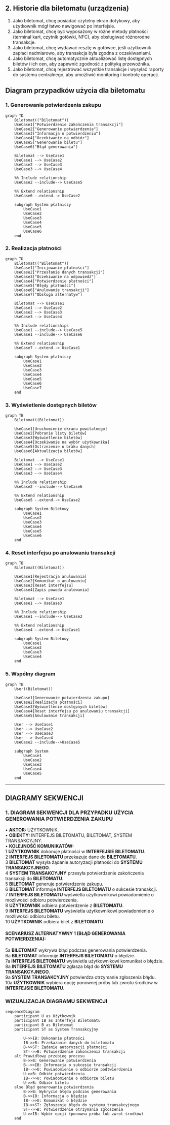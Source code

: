 ## 2. Historie dla biletomatu (urządzenia)
1. Jako biletomat, chcę posiadać czytelny ekran dotykowy, aby użytkownik mógł łatwo nawigować po interfejsie.
2. Jako biletomat, chcę być wyposażony w różne metody płatności (terminal kart, czytnik gotówki, NFC), aby obsługiwać różnorodne transakcje.
3. Jako biletomat, chcę wydawać resztę w gotówce, jeśli użytkownik zapłaci nadmiarowo, aby transakcja była zgodna z oczekiwaniami.
4. Jako biletomat, chcę automatycznie aktualizować listę dostępnych biletów i ich cen, aby zapewnić zgodność z polityką przewoźnika.
5. Jako biletomat, chcę rejestrować wszystkie transakcje i wysyłać raporty do systemu centralnego, aby umożliwić monitoring i kontrolę operacji.

## Diagram przypadków użycia dla biletomatu

### 1. Generowanie potwierdzenia zakupu
```mermaid
graph TD
    Biletomat(("Biletomat"))
    UseCase1["Potwierdzenie zakończenia transakcji"]
    UseCase2["Generowanie potwierdzenia"]
    UseCase3["Informacja o potwierdzeniu"]
    UseCase4["Oczekiwanie na odbiór"]
    UseCase5["Generowanie biletu"]
    UseCase6["Błąd generowania"]

    Biletomat --> UseCase1
    UseCase1 --> UseCase2
    UseCase2 --> UseCase3
    UseCase3 --> UseCase4

    %% Include relationship
    UseCase2 --include--> UseCase5

    %% Extend relationship
    UseCase6 -.extend.-> UseCase2

    subgraph System płatniczy
        UseCase1
        UseCase2
        UseCase3
        UseCase4
        UseCase5
        UseCase6
    end
```

### 2. Realizacja płatności
```mermaid
graph TD
    Biletomat(("Biletomat"))
    UseCase1["Inicjowanie płatności"]
    UseCase2["Przesłanie danych transakcji"]
    UseCase3["Oczekiwanie na odpowiedź"]
    UseCase4["Potwierdzenie płatności"]
    UseCase5["Błędy płatności"]
    UseCase6["Anulowanie transakcji"]
    UseCase7["Obsługa alternatyw"]

    Biletomat --> UseCase1
    UseCase1 --> UseCase2
    UseCase2 --> UseCase3
    UseCase3 --> UseCase4

    %% Include relationships
    UseCase1 --include--> UseCase5
    UseCase1 --include--> UseCase6

    %% Extend relationship
    UseCase7 -.extend.-> UseCase1

    subgraph System płatniczy
        UseCase1
        UseCase2
        UseCase3
        UseCase4
        UseCase5
        UseCase6
        UseCase7
    end
```
### 3. Wyświetlenie dostępnych biletów
```mermaid
graph TB
    Biletomat((Biletomat))

    UseCase1[Uruchomienie ekranu powitalnego]
    UseCase2[Pobranie listy biletów]
    UseCase3[Wyświetlenie biletów]
    UseCase4[Oczekiwanie na wybór użytkownika]
    UseCase5[Ostrzeżenie o braku danych]
    UseCase6[Aktualizacja biletów]

    Biletomat --> UseCase1
    UseCase1 --> UseCase2
    UseCase2 --> UseCase3
    UseCase3 --> UseCase4

    %% Include relationship
    UseCase2 --include--> UseCase6

    %% Extend relationship
    UseCase5 -.extend.-> UseCase2

    subgraph System Biletowy
        UseCase1
        UseCase2
        UseCase3
        UseCase4
        UseCase5
        UseCase6
    end
```
### 4. Reset interfejsu po anulowaniu transakcji
```mermaid
graph TB
    Biletomat((Biletomat))

    UseCase1[Rejestracja anulowania]
    UseCase2[Komunikat o anulowaniu]
    UseCase3[Reset interfejsu]
    UseCase4[Zapis powodu anulowania]

    Biletomat --> UseCase1
    UseCase1 --> UseCase3

    %% Include relationship
    UseCase1 --include--> UseCase2

    %% Extend relationship
    UseCase4 -.extend.-> UseCase1

    subgraph System Biletowy
        UseCase1
        UseCase2
        UseCase3
        UseCase4
    end
```
### 5. Wspólny diagram
```mermaid
graph TB
    User((Biletomat))

    UseCase1[Generowanie potwierdzenia zakupu]
    UseCase2[Realizacja płatności]
    UseCase3[Wyświetlenie dostępnych biletów]
    UseCase4[Reset interfejsu po anulowaniu transakcji]
    UseCase5[Anulowanie transakcji]

    User --> UseCase1
    User --> UseCase2
    User --> UseCase3
    User --> UseCase4
    UseCase2 --include-->UseCase5
    
    subgraph System
        UseCase1
        UseCase2
        UseCase3
        UseCase4
        UseCase5
    end
```
---

## DIAGRAMY SEKWENCJI
### 1. DIAGRAM SEKWENCJI DLA PRZYPADKU UŻYCIA GENEROWANIA POTWIERDZENIA ZAKUPU
• **AKTOR:** UŻYTKOWNIK.  
• **OBIEKTY:** INTERFEJS BILETOMATU, BILETOMAT, SYSTEM TRANSAKCYJNY.  
• **KOLEJNOŚĆ KOMUNIKATÓW:**  
  1 **UŻYTKOWNIK** dokonuje płatności w **INTERFEJSIE BILETOMATU**.  
  2 **INTERFEJS BILETOMATU** przekazuje dane do **BILETOMATU**.  
  3 **BILETOMAT** wysyła żądanie autoryzacji płatności do **SYSTEMU TRANSAKCYJNEGO**.  
  4 **SYSTEM TRANSAKCYJNY** przesyła potwierdzenie zakończenia transakcji do **BILETOMATU**.  
  5 **BILETOMAT** generuje potwierdzenie zakupu.  
  6 **BILETOMAT** informuje **INTERFEJS BILETOMATU** o sukcesie transakcji.  
  7 **INTERFEJS BILETOMATU** wyświetla użytkownikowi powiadomienie o możliwości odbioru potwierdzenia.  
  8 **UŻYTKOWNIK** odbiera potwierdzenie z **BILETOMATU**.  
  9 **INTERFEJS BILETOMATU** wyświetla użytkownikowi powiadomienie o możliwości odbioru biletu.  
  10 **UŻYTKOWNIK** odbiera bilet z **BILETOMATU**.  

#### **SCENARIUSZ ALTERNATYWNY 1 (BŁĄD GENEROWANIA POTWIERDZENIA):**  
  5a **BILETOMAT** wykrywa błąd podczas generowania potwierdzenia.  
  6a **BILETOMAT** informuje **INTERFEJS BILETOMATU** o błędzie.  
  7a **INTERFEJS BILETOMATU** wyświetla użytkownikowi komunikat o błędzie.  
  8a **INTERFEJS BILETOMATU** zgłasza błąd do **SYSTEMU TRANSAKCYJNEGO**.  
  9a **SYSTEM TRANSAKCYJNY** potwierdza otrzymanie zgłoszenia błędu.  
  10a **UŻYTKOWNIK** wybiera opcję ponownej próby lub zwrotu środków w **INTERFEJSIE BILETOMATU**.  

### WIZUALIZACJA DIAGRAMU SEKWENCJI
```mermaid
sequenceDiagram
    participant U as Użytkownik
    participant IB as Interfejs Biletomatu
    participant B as Biletomat
    participant ST as System Transakcyjny

        U->>IB: Dokonanie płatności
        IB->>B: Przekazanie danych do biletomatu
        B->>ST: Żądanie autoryzacji płatności
        ST-->>B: Potwierdzenie zakończenia transakcji
    alt Prawidłowy przebieg procesu
        B->>B: Generowanie potwierdzenia
        B-->>IB: Informacja o sukcesie transakcji
        IB-->>U: Powiadomienie o odbiorze podtwierdzenia
        U->>B: Odbiór potwierdzenia
        IB-->>U: Powiadomienie o odbiorze biletu
        U->>B: Odbiór biletu
    else Błąd generowania potwierdzenia
        B->>B: Wykrycie błędu podczas generowania
        B->>IB: Informacja o błędzie
        IB-->>U: Komunikat o błędzie
        IB->>ST: Zgłoszenie błędu do systemu transakcyjnego
        ST-->>B: Potwierdzenie otrzymania zgłoszenia
        U->>IB: Wybór opcji (ponowna próba lub zwrot środków)
    end
```


